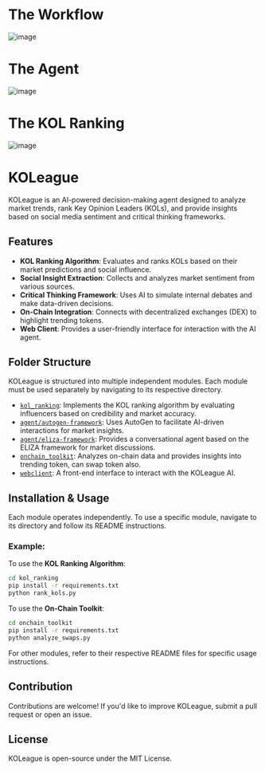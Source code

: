 # The Workflow
![image](https://github.com/user-attachments/assets/3d9e0463-7ac0-468b-ad1e-d10bc5887ffc)

# The Agent
![image](https://github.com/user-attachments/assets/898962c1-9951-45ac-9a88-24e7b599af3e)

# The KOL Ranking 
![image](https://github.com/user-attachments/assets/450d78f3-c3b8-4ce2-9d96-46f96fd37550)

# KOLeague

KOLeague is an AI-powered decision-making agent designed to analyze market trends, rank Key Opinion Leaders (KOLs), and provide insights based on social media sentiment and critical thinking frameworks.

## Features
- **KOL Ranking Algorithm**: Evaluates and ranks KOLs based on their market predictions and social influence.
- **Social Insight Extraction**: Collects and analyzes market sentiment from various sources.
- **Critical Thinking Framework**: Uses AI to simulate internal debates and make data-driven decisions.
- **On-Chain Integration**: Connects with decentralized exchanges (DEX) to highlight trending tokens.
- **Web Client**: Provides a user-friendly interface for interaction with the AI agent.

## Folder Structure
KOLeague is structured into multiple independent modules. Each module must be used separately by navigating to its respective directory.

- [`kol_ranking`](https://github.com/draco-labs/KOLeague/tree/main/kol_ranking): Implements the KOL ranking algorithm by evaluating influencers based on credibility and market accuracy.
- [`agent/autogen-framework`](https://github.com/draco-labs/KOLeague/tree/main/agent/autogen-framework): Uses AutoGen to facilitate AI-driven interactions for market insights.
- [`agent/eliza-framework`](https://github.com/draco-labs/KOLeague/tree/main/agent/eliza-framework): Provides a conversational agent based on the ELIZA framework for market discussions.
- [`onchain_toolkit`](https://github.com/draco-labs/KOLeague/tree/main/onchain_toolkit): Analyzes on-chain data and provides insights into trending token, can swap token also.
- [`webclient`](https://github.com/draco-labs/KOLeague/tree/main/webclient): A front-end interface to interact with the KOLeague AI.

## Installation & Usage
Each module operates independently. To use a specific module, navigate to its directory and follow its README instructions.

### Example:
To use the **KOL Ranking Algorithm**:
```bash
cd kol_ranking
pip install -r requirements.txt
python rank_kols.py
```

To use the **On-Chain Toolkit**:
```bash
cd onchain_toolkit
pip install -r requirements.txt
python analyze_swaps.py
```

For other modules, refer to their respective README files for specific usage instructions.

## Contribution
Contributions are welcome! If you'd like to improve KOLeague, submit a pull request or open an issue.

## License
KOLeague is open-source under the MIT License.

